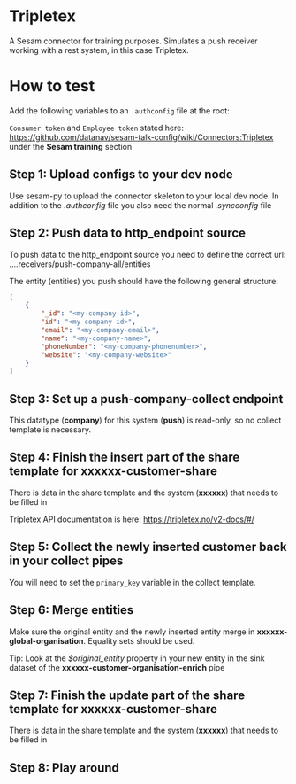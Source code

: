 # Tripletex
A Sesam connector for training purposes. Simulates a push receiver working with a rest system, in this case Tripletex.

# How to test
Add the following variables to an ``.authconfig`` file at the root:

`Consumer token` and `Employee token` stated here: https://github.com/datanav/sesam-talk-config/wiki/Connectors:Tripletex under the **Sesam training** section

## Step 1: Upload configs to your dev node
Use sesam-py to upload the connector skeleton to your local dev node. In addition to the *.authconfig* file you also need the normal *.syncconfig* file

## Step 2: Push data to http_endpoint source
To push data to the http_endpoint source you need to define the correct url: ....receivers/push-company-all/entities

The entity (entities) you push should have the following general structure:
```json
[
    {
        "_id": "<my-company-id>",
        "id": "<my-company-id>",
        "email": "<my-company-email>",
        "name": "<my-company-name>",
        "phoneNumber": "<my-company-phonenumber>",
        "website": "<my-company-website>"
    }
]
```

## Step 3: Set up a push-company-collect endpoint
This datatype (**company**) for this system (**push**) is read-only, so no collect template is necessary. 

## Step 4: Finish the insert part of the share template for **xxxxxx-customer-share**
There is data in the share template and the system (**xxxxxx**) that needs to be filled in

Tripletex API documentation is here: https://tripletex.no/v2-docs/#/

## Step 5: Collect the newly inserted customer back in your collect pipes
You will need to set the ```primary_key``` variable in the collect template.

## Step 6: Merge entities
Make sure the original entity and the newly inserted entity merge in **xxxxxx-global-organisation**. Equality sets should be used. 

Tip: Look at the *$original_entity* property in your new entity in the sink dataset of the **xxxxxx-customer-organisation-enrich** pipe

## Step 7: Finish the update part of the share template for **xxxxxx-customer-share**
There is data in the share template and the system (**xxxxxx**) that needs to be filled in

## Step 8: Play around
